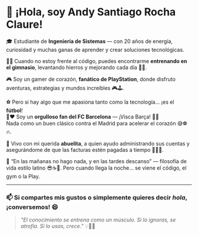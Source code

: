 # 👋 ¡Hola, soy Andy Santiago Rocha Claure!

🎓 Estudiante de **Ingeniería de Sistemas** — con 20 años de energía, curiosidad y muchas ganas de aprender y crear soluciones tecnológicas.

🏋️‍♂️ Cuando no estoy frente al código, puedes encontrarme **entrenando en el gimnasio**, levantando hierros y mejorando cada día 💪🔥.

🎮 Soy un gamer de corazón, **fanático de PlayStation**, donde disfruto aventuras, estrategias y mundos increíbles 🎮🕹️. 

⚽ Pero si hay algo que me apasiona tanto como la tecnología… ¡es el **fútbol**!  
💙❤️ Soy un **orgulloso fan del FC Barcelona** — ¡Visca Barça! 🔵🔴  
Nada como un buen clásico contra el Madrid para acelerar el corazón 😅⚽🔥.

👵 Vivo con mi querida **abuelita**, a quien ayudo administrando sus cuentas y asegurándome de que las facturas estén pagadas a tiempo 📑📲💖.

🌅 “En las mañanas no hago nada, y en las tardes descanso” — filosofía de vida estilo latino 😎☕🛌. Pero cuando llega la noche... se viene el código, el gym o la Play.

---

### 📫 Si compartes mis gustos o simplemente quieres decir *hola*, ¡conversemos! 😄

> _"El conocimiento se entrena como un músculo. Si lo ignoras, se atrofia. Si lo usas, crece."_ 💡🧠💪

